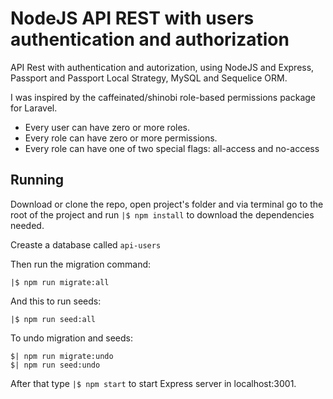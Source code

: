 # NodeJS API REST with users authentication and authorization

API Rest with authentication and autorization, using NodeJS and Express, Passport and Passport Local Strategy, MySQL and Sequelice ORM.

I was inspired by the caffeinated/shinobi role-based permissions package for Laravel. 

- Every user can have zero or more roles.
- Every role can have zero or more permissions.
- Every role can have one of two special flags: all-access and no-access

## Running

Download or clone the repo, open project's folder and via terminal go to the root of the project and run `|$ npm install` to download the dependencies needed. 

Creaste a database called `api-users`

Then run the migration command:

```
|$ npm run migrate:all
```

And this to run seeds:

```
|$ npm run seed:all
```  
    
To undo migration and seeds:

```
$| npm run migrate:undo
$| npm run seed:undo
``` 

After that type `|$ npm start` to start Express server in localhost:3001.
